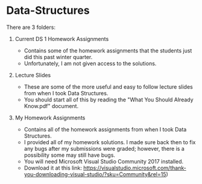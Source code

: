 # Data-Structures

There are 3 folders:

1. Current DS 1 Homework Assignments
	- Contains some of the homework assignments that the students just did this past winter quarter.
	- Unfortunately, I am not given access to the solutions.

2. Lecture Slides
	- These are some of the more useful and easy to follow lecture slides from when I took Data Structures.
	- You should start all of this by reading the "What You Should Already Know.pdf" document.

3. My Homework Assignments
	- Contains all of the homework assignments from when I took Data Structures.
	- I provided all of my homework solutions. I made sure back then to fix any bugs after my submissions were graded; however, there is a possibility some may still have bugs.
	- You will need Microsoft Visual Studio Community 2017 installed.
	- Download it at this link:
https://visualstudio.microsoft.com/thank-you-downloading-visual-studio/?sku=Community&rel=15)

